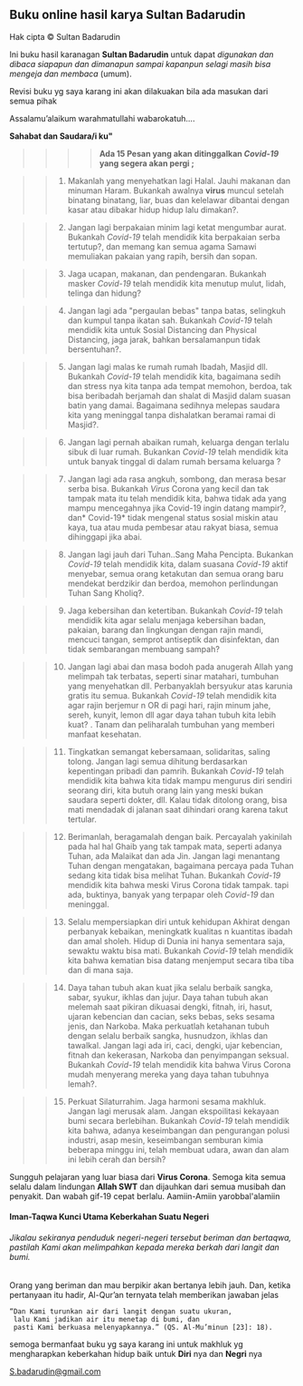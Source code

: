 ## Buku online hasil karya Sultan Badarudin

Hak cipta &copy; Sultan Badarudin 

Ini buku hasil karanagan **Sultan Badarudin** untuk dapat *digunakan dan dibaca siapapun dan dimanapun sampai kapanpun selagi masih bisa mengeja dan membaca* (umum).

Revisi buku yg saya karang ini akan dilakuakan bila ada masukan dari semua pihak

 Assalamu’alaikum warahmatullahi wabarokatuh....

 **Sahabat dan Saudara/i ku"**

>>>>**Ada 15 Pesan yang akan ditinggalkan *Covid-19* yang segera akan pergi ;**

>> 1. Makanlah yang  menyehatkan lagi Halal. Jauhi makanan dan       minuman Haram. Bukankah awalnya **virus** muncul setelah binatang binatang, liar, buas dan kelelawar dibantai dengan kasar atau dibakar hidup hidup lalu dimakan?.

>> 2. Jangan lagi berpakaian  minim lagi ketat mengumbar aurat. Bukankah *Covid-19* telah mendidik kita berpakaian serba tertutup?, dan memang kan semua agama Samawi memuliakan pakaian yang rapih, bersih dan sopan.

>> 3. Jaga  ucapan, makanan, dan pendengaran. Bukankah masker *Covid-19* telah mendidik kita  menutup mulut, lidah, telinga dan hidung?

>> 4. Jangan lagi ada "pergaulan bebas" tanpa batas, selingkuh dan kumpul tanpa ikatan sah. Bukankah *Covid-19* telah mendidik kita untuk Sosial Distancing dan Physical Distancing, jaga jarak, bahkan bersalamanpun tidak bersentuhan?.

>> 5. Jangan lagi malas ke rumah rumah Ibadah, Masjid dll. Bukankah *Covid-19* telah mendidik kita, bagaimana sedih dan stress nya kita tanpa ada tempat memohon, berdoa, tak bisa beribadah berjamah dan shalat di Masjid dalam suasan batin yang damai. Bagaimana sedihnya melepas saudara kita yang meninggal tanpa dishalatkan beramai ramai di Masjid?.

>> 6. Jangan lagi pernah abaikan rumah, keluarga dengan terlalu sibuk di luar rumah. Bukankan *Covid-19* telah mendidik kita untuk banyak tinggal di dalam rumah bersama keluarga ?

>> 7. Jangan lagi ada rasa angkuh, sombong, dan merasa besar serba bisa.
Bukankah *Virus* Corona yang kecil dan tak tampak mata itu telah mendidik kita, bahwa tidak ada yang mampu mencegahnya jika Covid-19 ingin datang mampir?, dan* Covid-19* tidak mengenal status sosial miskin atau kaya, tua atau muda pembesar atau rakyat biasa, semua dihinggapi jika abai.

>> 8. Jangan lagi jauh dari Tuhan..Sang Maha Pencipta. Bukankan *Covid-19* telah mendidik kita, dalam suasana *Covid-19* aktif menyebar, semua orang ketakutan dan semua orang baru mendekat berdzikir dan berdoa, memohon perlindungan Tuhan Sang Kholiq?.

>> 9. Jaga kebersihan dan ketertiban. Bukankah *Covid-19* telah mendidik kita agar selalu menjaga kebersihan badan, pakaian, barang dan lingkungan dengan rajin mandi, mencuci tangan, semprot antiseptik dan disinfektan, dan tidak sembarangan membuang sampah?

>> 10. Jangan lagi abai dan masa bodoh pada anugerah Allah yang melimpah tak terbatas, seperti sinar matahari, tumbuhan yang menyehatkan dll. Perbanyaklah bersyukur atas  karunia gratis itu semua.
Bukankah *Covid-19* telah mendidik kita agar rajin berjemur n OR di pagi hari, rajin minum jahe, sereh, kunyit, lemon dll agar daya tahan tubuh kita lebih kuat? . Tanam dan peliharalah tumbuhan yang memberi manfaat kesehatan.

>> 11. Tingkatkan semangat kebersamaan, solidaritas, saling tolong. Jangan lagi semua dihitung berdasarkan kepentingan pribadi dan pamrih. Bukankah *Covid-19* telah mendidik kita bahwa kita tidak mampu mengurus diri sendiri seorang diri, kita butuh orang lain yang meski bukan saudara seperti dokter, dll. Kalau tidak ditolong orang,  bisa mati mendadak di jalanan saat  dihindari orang karena takut tertular.

>> 12.  Berimanlah, beragamalah dengan baik. Percayalah yakinilah pada hal hal Ghaib yang tak tampak mata, seperti adanya Tuhan, ada Malaikat dan ada Jin. Jangan lagi menantang Tuhan dengan mengatakan, bagaimana percaya pada Tuhan sedang kita tidak bisa melihat Tuhan.
Bukankah *Covid-19* mendidik kita bahwa meski Virus Corona tidak tampak. tapi ada, buktinya,  banyak yang terpapar oleh *Covid-19* dan meninggal.

>> 13. Selalu mempersiapkan diri untuk kehidupan Akhirat dengan perbanyak  kebaikan, meningkatk kualitas n kuantitas ibadah dan amal sholeh. Hidup di Dunia ini hanya sementara saja, sewaktu waktu bisa mati.
Bukankah *Covid-19* telah mendidik kita bahwa kematian bisa datang menjemput secara tiba tiba dan di mana saja.

>> 14. Daya tahan tubuh akan kuat jika selalu berbaik sangka, sabar, syukur, ikhlas dan jujur. 
Daya tahan tubuh akan melemah saat pikiran dikuasai dengki, fitnah, iri, hasut, ujaran kebencian dan cacian, seks bebas, seks sesama jenis, dan Narkoba.
Maka perkuatlah ketahanan tubuh dengan selalu berbaik sangka,  husnudzon, ikhlas dan tawalkal. Jangan lagi ada iri, caci, dengki, ujar kebencian, fitnah dan kekerasan, Narkoba dan penyimpangan seksual.
Bukankah *Covid-19* telah mendidik kita bahwa Virus Corona mudah menyerang mereka yang daya tahan tubuhnya lemah?.

>> 15. Perkuat Silaturrahim. Jaga harmoni sesama makhluk. Jangan lagi merusak alam. Jangan ekspoilitasi kekayaan bumi secara berlebihan. Bukankah *Covid-19* telah mendidik kita bahwa, adanya  keseimbangan dan pengurangan polusi industri, asap mesin, keseimbangan semburan kimia beberapa minggu ini, telah membuat udara, awan dan alam ini lebih cerah dan bersih?

Sungguh pelajaran yang luar biasa dari **Virus Corona**.
Semoga  kita semua selalu dalam  lindungan **Allah SWT** dan dijauhkan dari semua musibah dan penyakit. Dan wabah gif-19 cepat berlalu.  Aamiin-Amiin yarobbal'alamiin



#### Iman-Taqwa Kunci Utama Keberkahan Suatu Negeri

###### Jikalau sekiranya penduduk negeri-negeri tersebut beriman dan bertaqwa, pastilah Kami akan melimpahkan kepada mereka berkah dari langit dan bumi.

Orang yang beriman dan mau berpikir akan bertanya lebih jauh. Dan, ketika pertanyaan itu hadir, Al-Qur’an ternyata telah memberikan jawaban jelas 

    “Dan Kami turunkan air dari langit dengan suatu ukuran,
     lalu Kami jadikan air itu menetap di bumi, dan 
     pasti Kami berkuasa melenyapkannya.” (QS. Al-Mu’minun [23]: 18).

semoga bermanfaat buku yg saya karang ini untuk makhluk yg mengharapkan keberkahan hidup baik untuk **Diri** nya dan **Negri** nya




  


S.badarudin@gmail.com